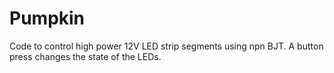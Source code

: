 # Pumpkin
Code to control high power 12V LED strip segments using npn BJT. A button press changes the state of the LEDs.
 

